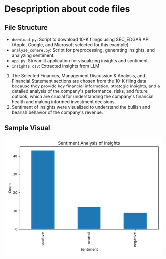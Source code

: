 # Descpription about code files

## File Structure

- `download.py`: Script to download 10-K filings using SEC_EDGAR API (Apple, Google, and Microsoft selected for this example)
- `analyze_cohere.py`: Script for preprocessing, generating insights, and analyzing sentiment.
- `app.py`: Streamlit application for visualizing insights and sentiment.
- `insights.csv`: Extracted insights from LLM

1) The Selected Finances, Management Discussion & Analysis, and Financial Statement sections are chosen from the 10-K filing data because they provide key financial information, strategic insights, and a detailed analysis of the company's performance, risks, and future outlook, which are crucial for understanding the company's financial health and making informed investment decisions.
2) Sentiment of insights were visualized to understand the bullish and bearish behavior of the company's revenue.

## Sample Visual

![Sentiment_count](Figure_Output.png)
